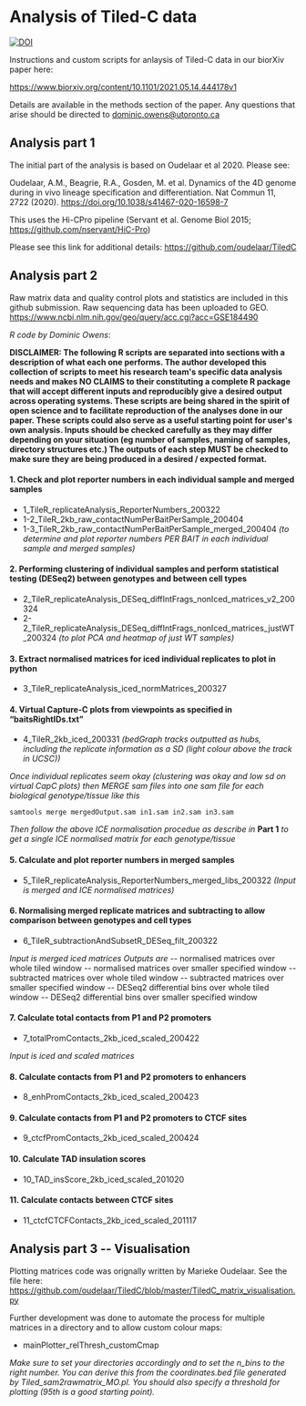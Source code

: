 # Analysis of Tiled-C data

[![DOI](https://zenodo.org/badge/393514046.svg)](https://zenodo.org/badge/latestdoi/393514046)

Instructions and custom scripts for anlaysis of Tiled-C data in our biorXiv paper here:

https://www.biorxiv.org/content/10.1101/2021.05.14.444178v1

Details are available in the methods section of the paper. Any questions that arise should be directed to dominic.owens@utoronto.ca


## Analysis part 1
The initial part of the analysis is based on Oudelaar et al 2020. Please see:

Oudelaar, A.M., Beagrie, R.A., Gosden, M. et al. Dynamics of the 4D genome during in vivo lineage specification and differentiation. Nat Commun 11, 2722 (2020). https://doi.org/10.1038/s41467-020-16598-7

This uses the Hi-CPro pipeline (Servant et al. Genome Biol 2015; https://github.com/nservant/HiC-Pro) 

Please see this link for additional details: https://github.com/oudelaar/TiledC

## Analysis part 2

Raw matrix data and quality control plots and statistics are included in this github submission. Raw sequencing data has been uploaded to GEO. https://www.ncbi.nlm.nih.gov/geo/query/acc.cgi?acc=GSE184490

*R code by Dominic Owens*:

**DISCLAIMER: The following R scripts are separated into sections with a description of what each one performs. The author developed this collection of scripts to meet his research team's specific data analysis needs and makes NO CLAIMS to their constituting a complete R package that will accept different inputs and reproducibly give a desired output across operating systems. These scripts are being shared in the spirit of open science and to facilitate reproduction of the analyses done in our paper. These scripts could also serve as a useful starting point for user's own analysis. Inputs should be checked carefully as they may differ depending on your situation (eg number of samples, naming of samples, directory structures etc.) The outputs of each step MUST be checked to make sure they are being produced in a desired / expected format.**

#### 1. Check and plot reporter numbers in each individual sample and merged samples

 - 1_TileR_replicateAnalysis_ReporterNumbers_200322
 - 1-2_TileR_2kb_raw_contactNumPerBaitPerSample_200404
 - 1-3_TileR_2kb_raw_contactNumPerBaitPerSample_merged_200404 *(to determine and plot reporter numbers PER BAIT in each individual sample and merged samples)*


#### 2. Performing clustering of individual samples and perform statistical testing (DESeq2) between genotypes and between cell types

 - 2_TileR_replicateAnalysis_DESeq_diffIntFrags_nonIced_matrices_v2_200324
 - 2-2_TileR_replicateAnalysis_DESeq_diffIntFrags_nonIced_matrices_justWT_200324
*(to plot PCA and heatmap of just WT samples)*


#### 3. Extract normalised matrices for iced individual replicates to plot in python

 - 3_TileR_replicateAnalysis_iced_normMatrices_200327

#### 4. Virtual Capture-C plots from viewpoints as specified in “baitsRightIDs.txt”

 - 4_TileR_2kb_iced_200331
*(bedGraph tracks outputted as hubs, including the replicate information as a SD (light colour above the track in UCSC))*

*Once individual replicates seem okay (clustering was okay and low sd on virtual CapC plots) then MERGE sam files into one sam file for each biological genotype/tissue like this*

```samtools merge mergedOutput.sam in1.sam in2.sam in3.sam```

*Then follow the above ICE normalisation procedue as describe in* **Part 1** *to get a single ICE normalised matrix for each genotype/tissue*


#### 5. Calculate and plot reporter numbers in merged samples

 - 5_TileR_replicateAnalysis_ReporterNumbers_merged_libs_200322 *(Input is merged and ICE normalised matrices)*


#### 6. Normalising merged replicate matrices and subtracting to allow comparison between genotypes and cell types

 - 6_TileR_subtractionAndSubsetR_DESeq_filt_200322

*Input is merged iced matrices*
*Outputs are*
-- normalised matrices over whole tiled window
-- normalised matrices over smaller specified window
-- subtracted matrices over whole tiled window
-- subtracted matrices over smaller specified window
-- DESeq2 differential bins over whole tiled window
-- DESeq2 differential bins over smaller specified window

#### 7. Calculate total contacts from P1 and P2 promoters 

 - 7_totalPromContacts_2kb_iced_scaled_200422

*Input is iced and scaled matrices*


#### 8. Calculate contacts from P1 and P2 promoters to enhancers

 - 8_enhPromContacts_2kb_iced_scaled_200423


#### 9. Calculate contacts from P1 and P2 promoters to CTCF sites

 - 9_ctcfPromContacts_2kb_iced_scaled_200424


#### 10. Calculate TAD insulation scores

 - 10_TAD_insScore_2kb_iced_scaled_201020

#### 11. Calculate contacts between CTCF sites

 - 11_ctcfCTCFContacts_2kb_iced_scaled_201117




## Analysis part 3 -- Visualisation

Plotting matrices code was orignally written by Marieke Oudelaar. See the file here: https://github.com/oudelaar/TiledC/blob/master/TiledC_matrix_visualisation.py

Further development was done to automate the process for multiple matrices in a directory and to allow custom colour maps:

 - mainPlotter_relThresh_customCmap

*Make sure to set your directories accordingly and to set the n_bins to the right number. You can derive this from the coordinates.bed file generated by Tiled_sam2rawmatrix_MO.pl. You should also specify a threshold for plotting (95th is a good starting point).*
